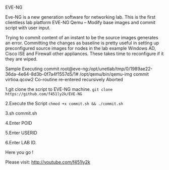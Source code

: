 EVE-NG

Eve-NG is a new generation software for networking lab. This is the first clientless lab platform
EVE-NG Qemu – Modify base images and commit script with user input.

Trying to commit content of an instant to be the source images generates an error. Committing the changes as baseline is pretty useful in setting up preconfigured source images for nodes in the lab example Windows AD, Cisco ISE and Firewall other appliances. These takes time to reconfigure if it they are wiped.

Sample Executing commit root@eve-ng:/opt/unetlab/tmp/0/1989ae22-36da-4e64-8d3b-0f7a4f1557d5/1# /opt/qemu/bin/qemu-img commit virtioa.qcow2 Co-routine re-entered recursively Aborted

1.git clone the script to EVE-NG machine.
`git clone https://github.com/f451ly2k/EVE-NG`

2.Execute the Script
`chmod +x commit.sh && ./commit.sh`

3.sh commit.sh

4.Enter POID

5.Enter USERID

6.Enter LAB ID.

Here you go !

Please visit: http://youtube.com/f451ly2k
